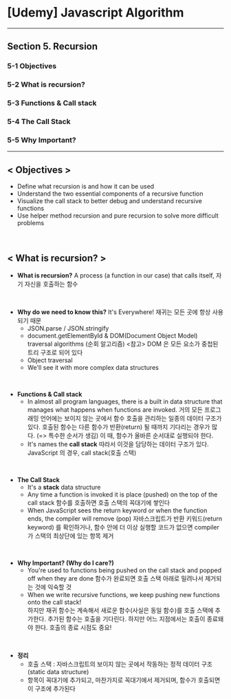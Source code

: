 # [Udemy] Javascript Algorithm

---

## Section 5. Recursion

### 5-1 Objectives 

### 5-2 What is recursion?

### 5-3 Functions & Call stack

### 5-4 The Call Stack

### 5-5 Why Important?

---

## < Objectives >
* Define what recursion is and how it can be used
* Understand the two essential components of a recursive function 
* Visualize the call stack to better debug and understand recursive functions
* Use helper method recursion and pure recursion to solve more difficult problems

<br>

## < What is recursion? >
* <strong>What is recursion?</strong>
A process (a function in our case) that calls itself, 자기 자신을 호출하는 함수 

<br>

* <strong>Why do we need to know this?</strong>
It's Everywhere! 재귀는 모든 곳에 항상 사용되기 때문
    * JSON.parse / JSON.stringify
    * document.getElementById & DOM(Document Object Model) traversal algorithms (순회 알고리즘)
    <참고> DOM 은 모든 요소가 중첩된 트리 구조로 되어 있다
    * Object traversal 
    * We'll see it with more complex data structures

<br>

* <strong>Functions & Call stack</strong>
    * In almost all program languages, there is a built in data structure that manages what happens when functions are invoked.
    거의 모든 프로그래밍 언어에는 보이지 않는 곳에서 함수 호출을 관리하는 일종의 데이터 구조가 있다. 호출된 함수는 다른 함수가 반환(return) 될 때까지 기다리는 경우가 많다. (=> 특수한 순서가 생김) 이 때, 함수가 올바른 순서대로 실행되야 한다. 
    * It's names the <strong>call stack</strong>
    따라서 이것을 담당하는 데이터 구조가 있다. JavaScript 의 경우, call stack(호출 스택)

<br>

* <strong>The Call Stack</strong>
    * It's a <strong>stack</strong> data structure 
    * Any time a function is invoked it is place (pushed) on the top of the call stack 
    함수를 호출하면 호출 스택의 꼭대기에 쌓인다
    * When JavaScript sees the return keyword or when the function ends, the compiler will remove (pop)
    자바스크립트가 반환 키워드(return keyword) 를 확인하거나, 함수 안에 더 이상 실행할 코드가 없으면 compiler가 스택의 최상단에 있는 항목 제거

<br>

* <strong>Why Important? (Why do I care?)</strong>
    * You're used to functions being pushed on the call stack and popped off when they are done
    함수가 완료되면 호출 스택 아래로 밀려나서 제거되는 것에 익숙할 것
    * When we write recursive functions, we keep pushing new functions onto the call stack!    
    하지만 재귀 함수는 계속해서 새로운 함수(사실은 동일 함수)를 호출 스택에 추가한다. 
    추가된 함수는 호출을 기다린다. 
    하지만 어느 지점에서는 호출이 종료돼야 한다. 호출의 종료 시점도 중요!

<br>

* <strong>정리</strong>
    * 호출 스택 : 자바스크립트의 보이지 않는 곳에서 작동하는 정적 데이터 구조 (static data structure)
    * 항목이 꼭대기에 추가되고, 마찬가지로 꼭대기에서 제거되며, 함수가 호출되면 이 구조에 추가된다 